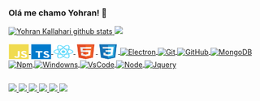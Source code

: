 ### Olá me chamo Yohran! 👋

<div>
  <a href="https://twitter.com/YohranK">
  <img height="180em" src="https://github-readme-stats.vercel.app/api?username=yohran1&show_icons=true&count_private=true&hide_border=true&title_color=ADD8E6&icon_color=ADD8E6&text_color=c9d1d9&bg_color=0d1117" alt="Yohran Kallahari github stats" />
  <img height="180em" src="https://github-readme-stats.vercel.app/api/top-langs/?username=yohran1&layout=compact&langs_count=16&theme=dark" />
</div>
    
<div style="display: inline_block"><br>
  <img align="center" alt="Js" height="30" width="40" src="https://raw.githubusercontent.com/devicons/devicon/master/icons/javascript/javascript-plain.svg">
  <img align="center" alt="Ts" height="30" width="40" src="https://raw.githubusercontent.com/devicons/devicon/master/icons/typescript/typescript-plain.svg">
  <img align="center" alt="React" height="30" width="40" 
src="https://raw.githubusercontent.com/devicons/devicon/master/icons/react/react-original.svg">
  <img align="center" alt="HTML" height="30" width="40" 
src="https://raw.githubusercontent.com/devicons/devicon/master/icons/html5/html5-original.svg">
  <img align="center" alt="CSS" height="30" width="40" 
src="https://raw.githubusercontent.com/devicons/devicon/master/icons/css3/css3-original.svg">
  <img align="center" alt="Electron" height="30" width="40" 
src="https://cdn.jsdelivr.net/gh/devicons/devicon/icons/electron/electron-original.svg" /> 
  <img align="center" alt="Git" height="30" width="40"
src="https://cdn.jsdelivr.net/gh/devicons/devicon/icons/git/git-original.svg" />
  <img align="center" alt="GitHub" height="30" width="40"
src="https://cdn.jsdelivr.net/gh/devicons/devicon/icons/github/github-original.svg" />
  <img align="center" alt="MongoDB" height="30" width="40"
src="https://cdn.jsdelivr.net/gh/devicons/devicon/icons/mongodb/mongodb-plain-wordmark.svg" />
  <img align="center" alt="Npm" height="30" width="40"
src="https://cdn.jsdelivr.net/gh/devicons/devicon/icons/npm/npm-original-wordmark.svg" />
  <img align="center" alt="Windowns" height="30" width="40"
src="https://cdn.jsdelivr.net/gh/devicons/devicon/icons/windows8/windows8-original.svg" />
  <img align="center" alt="VsCode" height="30" width="40"
src="https://cdn.jsdelivr.net/gh/devicons/devicon/icons/vscode/vscode-original.svg" />
  <img align="center" alt="Node" height="30" width="40"
src="https://cdn.jsdelivr.net/gh/devicons/devicon/icons/nodejs/nodejs-original-wordmark.svg" />
  <img align="center" alt="Jquery" height="30" width="40"
src="https://cdn.jsdelivr.net/gh/devicons/devicon/icons/jquery/jquery-plain-wordmark.svg" />
</div>
  
  ##

<div>
  <a href="https://www.facebook.com/yohran.venancio/" target="_blank"> 
  <img src="https://img.shields.io/badge/Facebook-1877F2?style=for-the-badge&logo=facebook&logoColor=white" target="_blank"> 
  </a>
  <a href="https://www.instagram.com/yohran_kallahari/" target="_blank"> 
  <img src="https://img.shields.io/badge/Instagram-E4405F?style=for-the-badge&logo=instagram&logoColor=white" target="_blank"> 
  </a>
  <a href="https://twitter.com/YohranK" target="_blank"> 
  <img src="https://img.shields.io/badge/Twitter-1DA1F2?style=for-the-badge&logo=twitter&logoColor=white" target="_blank"> 
  </a>
  <a href="https://www.twitch.tv/yohrankallahari" target="_blank"> 
  <img src="https://img.shields.io/badge/Twitch-9146FF?style=for-the-badge&logo=twitch&logoColor=white" target="_blank"> 
  </a>
  <a href="https://api.whatsapp.com/send/?phone=48988564857&text&type=phone_number&app_absent=0" target="_blank"> 
  <img src="https://img.shields.io/badge/WhatsApp-25D366?style=for-the-badge&logo=whatsapp&logoColor=white" target="_blank"> 
  </a>
  <a href="mailto:yohranv@gmail.com" target="_blank"> 
  <img src="https://img.shields.io/badge/Gmail-D14836?style=for-the-badge&logo=gmail&logoColor=white" target="_blank"> 
  </a>
</div>
